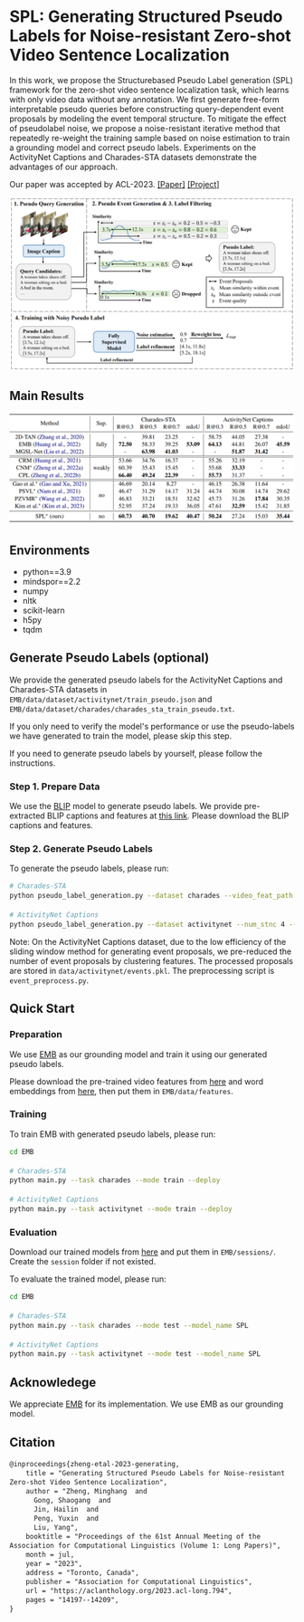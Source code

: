 # SPL: Generating Structured Pseudo Labels for Noise-resistant Zero-shot Video Sentence Localization

In this work, we propose the Structurebased Pseudo Label generation (SPL) framework for the zero-shot video sentence localization task, which learns with only video data without any annotation. 
We first generate free-form interpretable pseudo queries before constructing query-dependent event proposals by modeling the event temporal structure. To mitigate the effect of pseudolabel noise, we propose a noise-resistant iterative method that repeatedly re-weight the training sample based on noise estimation to train a grounding model and correct pseudo labels.
Experiments on the ActivityNet Captions and Charades-STA datasets demonstrate the advantages of our approach.

Our paper was accepted by ACL-2023. [[Paper]](https://aclanthology.org/2023.acl-long.794/) [[Project]](https://minghangz.github.io/publication/spl/)

![pipeline](imgs/pipeline.png)

## Main Results

![pipeline](imgs/results.png)

## Environments

- python==3.9
- mindspor==2.2
- numpy
- nltk
- scikit-learn
- h5py
- tqdm

## Generate Pseudo Labels (optional)

We provide the generated pseudo labels for the ActivityNet Captions and Charades-STA datasets in `EMB/data/dataset/activitynet/train_pseudo.json` and `EMB/data/dataset/charades/charades_sta_train_pseudo.txt`. 

If you only need to verify the model's performance or use the pseudo-labels we have generated to train the model, please skip this step.

If you need to generate pseudo labels by yourself, please follow the instructions.

### Step 1. Prepare Data

We use the [BLIP](https://github.com/salesforce/BLIP) model to generate pseudo labels. We provide pre-extracted BLIP captions and features at [this link](https://pan.baidu.com/s/1ys2WX78r6ym1wsFj4JRuXg?pwd=59yu). Please download the BLIP captions and features.

### Step 2. Generate Pseudo Labels

To generate the pseudo labels, please run:

```bash
# Charades-STA
python pseudo_label_generation.py --dataset charades --video_feat_path PATH_TO_SAVED_VISUAL_FEATURES --caption_feat_path PATH_TO_SAVED_CAPTION_FEATURES --caption_path PATH_TO_SAVED_CAPTIONS

# ActivityNet Captions
python pseudo_label_generation.py --dataset activitynet --num_stnc 4 --stnc_th 0.9 --stnc_topk 1 --video_feat_path PATH_TO_SAVED_VISUAL_FEATURES --caption_feat_path PATH_TO_SAVED_CAPTION_FEATURES --caption_path PATH_TO_SAVED_CAPTIONS
```

Note: On the ActivityNet Captions dataset, due to the low efficiency of the sliding window method for generating event proposals, we pre-reduced the number of event proposals by clustering features. The processed proposals are stored in `data/activitynet/events.pkl`. The preprocessing script is `event_preprocess.py`.

## Quick Start

### Preparation

We use [EMB](https://github.com/Raymond-sci/EMB) as our grounding model and train it using our generated pseudo labels.

Please download the pre-trained video features from [here](https://app.box.com/s/h0sxa5klco6qve5ahnz50ly2nksmuedw) and word embeddings from [here](https://nlp.stanford.edu/data/glove.840B.300d.zip), then put them in `EMB/data/features`.

### Training

To train EMB with generated pseudo labels, please run:
```bash
cd EMB

# Charades-STA
python main.py --task charades --mode train --deploy

# ActivityNet Captions
python main.py --task activitynet --mode train --deploy
```

### Evaluation

Download our trained models from [here](https://drive.google.com/drive/folders/1qVHUSjC6gY_S8eW7IgZC5rxrtSB3vBE9?usp=sharing) and put them in `EMB/sessions/`. Create the `session` folder if not existed.

To evaluate the trained model, please run:

```bash
cd EMB

# Charades-STA
python main.py --task charades --mode test --model_name SPL

# ActivityNet Captions
python main.py --task activitynet --mode test --model_name SPL
```

## Acknowledege

We appreciate [EMB](https://github.com/Raymond-sci/EMB) for its implementation. We use EMB as our grounding model.

## Citation

```
@inproceedings{zheng-etal-2023-generating,
    title = "Generating Structured Pseudo Labels for Noise-resistant Zero-shot Video Sentence Localization",
    author = "Zheng, Minghang  and
      Gong, Shaogang  and
      Jin, Hailin  and
      Peng, Yuxin  and
      Liu, Yang",
    booktitle = "Proceedings of the 61st Annual Meeting of the Association for Computational Linguistics (Volume 1: Long Papers)",
    month = jul,
    year = "2023",
    address = "Toronto, Canada",
    publisher = "Association for Computational Linguistics",
    url = "https://aclanthology.org/2023.acl-long.794",
    pages = "14197--14209",
}
```
